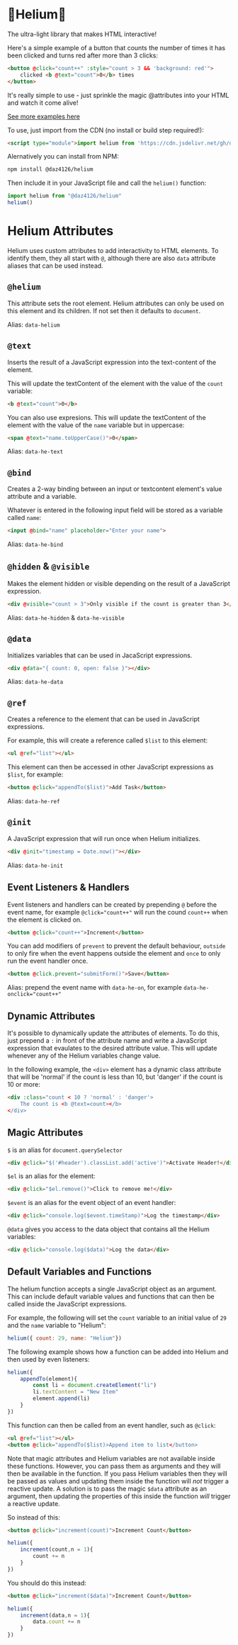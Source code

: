 # 🎈Helium🎈

The ultra-light library that makes HTML interactive!

Here's a simple example of a button that counts the number of times it has been clicked and turns red after more than 3 clicks:

```html
<button @click="count++" :style="count > 3 && 'background: red'">
    clicked <b @text="count">0</b> times
</button>
```

It's really simple to use - just sprinkle the magic @attributes into your HTML and watch it come alive!

[See more examples here](https://codepen.io/daz4126/pen/YPwwdBK)

To use, just import from the CDN (no install or build step required!):

```html
<script type="module">import helium from 'https://cdn.jsdelivr.net/gh/daz-codes/helium/helium.js';helium();</script>
```

Alernatively you can install from NPM:

```bash
npm install @daz4126/helium
```

Then include it in your JavaScript file and call the `helium()` function:

```javascript
import helium from "@daz4126/helium"
helium()
```

# Helium Attributes

Helium uses custom attributes to add interactivity to HTML elements. To identify them, they all start with `@`, although there are also `data` attribute aliases that can be used instead.

## `@helium`

This attribute sets the root element. Helium attributes can only be used on this element and its children. If not set then it defaults to `document`.

Alias: `data-helium`

## `@text`

Inserts the result of a JavaScript expression into the text-content of the element.

This will update the textContent of the element with the value of the `count` variable:

```html
<b @text="count">0</b>
```

You can also use expresions. This will update the textContent of the element with the value of the `name` variable but in uppercase:

```html
<span @text="name.toUpperCase()">0</span>
```

Alias: `data-he-text`

## `@bind`

Creates a 2-way binding between an input or textcontent element's value attribute and a variable.

Whatever is entered in the following input field will be stored as a variable called `name`:

```html
<input @bind="name" placeholder="Enter your name">
```

Alias: `data-he-bind`

## `@hidden` & `@visible`

Makes the element hidden or visible depending on the result of a JavaScript expression.

```html
<div @visible="count > 3">Only visible if the count is greater than 3</div>
```

Alias: `data-he-hidden` & `data-he-visible`

## `@data`

Initializes variables that can be used in JacaScript expressions.

```html
<div @data="{ count: 0, open: false }"></div>
```

Alias: `data-he-data`

## `@ref`

Creates a reference to the element that can be used in JavaScript expressions.

For example, this will create a reference called `$list` to this element:

```html
<ul @ref="list"></ul>
```

This element can then be accessed in other JavaScript expressions as `$list`, for example:

```html
<button @click="appendTo($list)">Add Task</button>
```

Alias: `data-he-ref`

## `@init`

A JavaScript expression that will run once when Helium initializes.

```html
<div @init="timestamp = Date.now()"></div>
```

Alias: `data-he-init`

## Event Listeners & Handlers

Event listeners and handlers can be created by prepending `@` before the event name, for example `@click="count++"` will run the cound `count++` when the element is clicked on.

```html
<button @click="count++">Increment</button>
```

You can add modifiers of `prevent` to prevent the default behaviour, `outside` to only fire when the event happens outside the element and `once` to only run the event handler once.

```html
<button @click.prevent="submitForm()">Save</button>
```

Alias: prepend the event name with `data-he-on`, for example `data-he-onclick="count++"`

## Dynamic Attributes

It's possible to dynamically update the attributes of elements. To do this, just prepend a `:` in front of the attribute name and write a JavaScript expression that evaulates to the desired attribute value. This will update whenever any of the Helium variables change value.

In the following example, the `<div>` element has a dynamic class attribute that will be 'normal' if the count is less than 10, but 'danger' if the count is 10 or more:

```html
<div :class="count < 10 ? 'normal' : 'danger'>
    The count is <b @text=count></b>
</div>
```

## Magic Attributes

`$` is an alias for `document.querySelector`


```html
<div @click="$('#header').classList.add('active')">Activate Header!</div>
```

`$el` is an alias for the element:

```html
<div @click="$el.remove()">Click to remove me!</div>
```

`$event` is an alias for the event object of an event handler:


```html
<div @click="console.log($event.timeStamp)">Log the timestamp</div>
```

`@data` gives you access to the data object that contains all the Helium variables:


```html
<div @click="console.log($data)">Log the data</div>
```

## Default Variables and Functions

The helium function accepts a single JavaScript object as an argument. This can include default variable values and functions that can then be called inside the JavaScript expressions.

For example, the following will set the `count` variable to an initial value of `29` and the `name` variable to "Helium":

```javascript
helium({ count: 29, name: "Helium"})
```

The following example shows how a function can be added into Helium and then used by even listeners:

```javascript
helium({ 
    appendTo(element){
        const li = document.createElement("li")
        li.textContent = "New Item"
        element.append(li)
    }
})
```

This function can then be called from an event handler, such as `@click`:

```html
<ul @ref="list"></ul>
<button @click="appendTo($list)>Append item to list</button>
```

Note that magic attributes and Helium variables are not available inside these functions. However, you can pass them as arguments and they will then be available in the function. If you pass Helium variables then they will be passed as values and updating them inside the function will *not* trigger a reactive update. A solution is to pass the magic `$data` attribute as an argument, then updating the properties of this inside the function *will* trigger a reactive update.

So instead of this:

```html
<button @click="increment(count)">Increment Count</button>
```

```javascript
helium({ 
    increment(count,n = 1){
        count += n
    }
})
```

You should do this instead:

```html
<button @click="increment($data)">Increment Count</button>
```

```javascript
helium({ 
    increment(data,n = 1){
        data.count += n
    }
})
```
